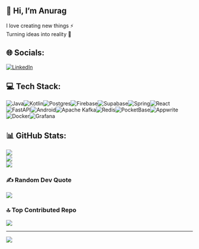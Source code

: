  ## 👋 Hi, I’m Anurag
I love creating new things ⚡<br>Turning ideas into reality 🚀

## 🌐 Socials:
[![LinkedIn](https://img.shields.io/badge/LinkedIn-%230077B5.svg?logo=linkedin&logoColor=white)](https://linkedin.com/in/https://www.linkedin.com/in/anurag-pandey-643514263/) 

## 💻 Tech Stack:
![Java](https://img.shields.io/badge/java-%23ED8B00.svg?style=for-the-badge&logo=openjdk&logoColor=white)![Kotlin](https://img.shields.io/badge/kotlin-%237F52FF.svg?style=for-the-badge&logo=kotlin&logoColor=white)![Postgres](https://img.shields.io/badge/postgres-%23316192.svg?style=for-the-badge&logo=postgresql&logoColor=white)![Firebase](https://img.shields.io/badge/firebase-%23039BE5.svg?style=for-the-badge&logo=firebase)![Supabase](https://img.shields.io/badge/Supabase-3ECF8E?style=for-the-badge&logo=supabase&logoColor=white)![Spring](https://img.shields.io/badge/spring-%236DB33F.svg?style=for-the-badge&logo=spring&logoColor=white)![React](https://img.shields.io/badge/react-%2320232a.svg?style=for-the-badge&logo=react&logoColor=%2361DAFB)![FastAPI](https://img.shields.io/badge/FastAPI-005571?style=for-the-badge&logo=fastapi)![Android](https://img.shields.io/badge/Android-3DDC84?style=for-the-badge&logo=android&logoColor=white)![Apache Kafka](https://img.shields.io/badge/Apache%20Kafka-000?style=for-the-badge&logo=apachekafka)![Redis](https://img.shields.io/badge/redis-%23DD0031.svg?style=for-the-badge&logo=redis&logoColor=white)![PocketBase](https://img.shields.io/badge/pocketbase-%23b8dbe4.svg?style=for-the-badge&logo=Pocketbase&logoColor=black)![Appwrite](https://img.shields.io/badge/Appwrite-%23FD366E.svg?style=for-the-badge&logo=appwrite&logoColor=white)![Docker](https://img.shields.io/badge/docker-%230db7ed.svg?style=for-the-badge&logo=docker&logoColor=white)![Grafana](https://img.shields.io/badge/grafana-%23F46800.svg?style=for-the-badge&logo=grafana&logoColor=white)
## 📊 GitHub Stats:
![](https://github-readme-stats.vercel.app/api?username=anuragpandey01&theme=dark&hide_border=false&include_all_commits=false&count_private=false)<br/>
![](https://github-readme-streak-stats.herokuapp.com/?user=anuragpandey01&theme=dark&hide_border=false)<br/>
![](https://github-readme-stats.vercel.app/api/top-langs/?username=anuragpandey01&theme=dark&hide_border=false&include_all_commits=false&count_private=false&layout=compact)

### ✍️ Random Dev Quote
![](https://quotes-github-readme.vercel.app/api?type=horizontal&theme=dark)

### 🔝 Top Contributed Repo
![](https://github-contributor-stats.vercel.app/api?username=anuragpandey01&limit=5&theme=dark&combine_all_yearly_contributions=true)

---
[![](https://visitcount.itsvg.in/api?id=anuragpandey01&icon=2&color=0)](https://visitcount.itsvg.in)
